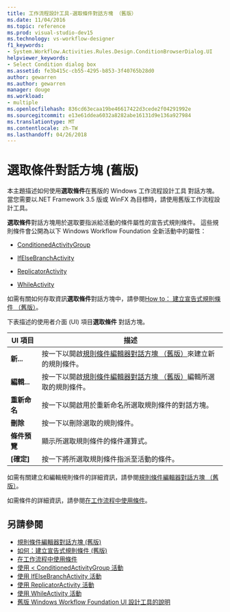 ```yaml
---
title: 工作流程設計工具-選取條件對話方塊 （舊版）
ms.date: 11/04/2016
ms.topic: reference
ms.prod: visual-studio-dev15
ms.technology: vs-workflow-designer
f1_keywords:
- System.Workflow.Activities.Rules.Design.ConditionBrowserDialog.UI
helpviewer_keywords:
- Select Condition dialog box
ms.assetid: fe3b415c-cb55-4295-b853-3f40765b28d0
author: gewarren
ms.author: gewarren
manager: douge
ms.workload:
- multiple
ms.openlocfilehash: 836cd63ecaa19be46617422d3cede2f04291992e
ms.sourcegitcommit: e13e61ddea6032a8282abe16131d9e136a927984
ms.translationtype: MT
ms.contentlocale: zh-TW
ms.lasthandoff: 04/26/2018
---
```

# <a name="select-condition-dialog-box-legacy"></a>選取條件對話方塊 (舊版)

本主題描述如何使用**選取條件**在舊版的 Windows 工作流程設計工具 對話方塊。 當您需要以.NET Framework 3.5 版或 WinFX 為目標時，請使用舊版工作流程設計工具。

**選取條件**對話方塊用於選取要指派給活動的條件屬性的宣告式規則條件。 這些規則條件會公開為以下 Windows Workflow Foundation 全新活動中的屬性：

-   [ConditionedActivityGroup](http://go.microsoft.com/fwlink?LinkID=65017)

-   [IfElseBranchActivity](http://go.microsoft.com/fwlink?LinkID=65034)

-   [ReplicatorActivity](http://go.microsoft.com/fwlink?LinkID=65039)

-   [WhileActivity](http://go.microsoft.com/fwlink?LinkID=65049)

如需有關如何存取資訊**選取條件**對話方塊中，請參閱[How to： 建立宣告式規則條件 （舊版）](../workflow-designer/how-to-create-a-declarative-rule-condition-legacy.md)。

下表描述的使用者介面 (UI) 項目**選取條件** 對話方塊。

|UI 項目|描述|
|----------------|-----------------|
|**新...**|按一下以開啟[規則條件編輯器對話方塊 （舊版）](../workflow-designer/rule-condition-editor-dialog-box-legacy.md)來建立新的規則條件。|
|**編輯...**|按一下以開啟[規則條件編輯器對話方塊 （舊版）](../workflow-designer/rule-condition-editor-dialog-box-legacy.md)編輯所選取的規則條件。|
|**重新命名**|按一下以開啟用於重新命名所選取規則條件的對話方塊。|
|**刪除**|按一下以刪除選取的規則條件。|
|**條件預覽**|顯示所選取規則條件的條件運算式。|
|**[確定]**|按一下將所選取規則條件指派至活動的條件。|

 如需有關建立和編輯規則條件的詳細資訊，請參閱[規則條件編輯器對話方塊 （舊版）](../workflow-designer/rule-condition-editor-dialog-box-legacy.md)。

 如需條件的詳細資訊，請參閱[在工作流程中使用條件](http://go.microsoft.com/fwlink?LinkID=65009)。

## <a name="see-also"></a>另請參閱

- [規則條件編輯器對話方塊 (舊版)](../workflow-designer/rule-condition-editor-dialog-box-legacy.md)
- [如何：建立宣告式規則條件 (舊版)](../workflow-designer/how-to-create-a-declarative-rule-condition-legacy.md)
- [在工作流程中使用條件](http://go.microsoft.com/fwlink?LinkID=65009)
- [使用 < ConditionedActivityGroup 活動](http://go.microsoft.com/fwlink?LinkID=65066)
- [使用 IfElseBranchActivity 活動](http://go.microsoft.com/fwlink?LinkID=65075)
- [使用 ReplicatorActivity 活動](http://go.microsoft.com/fwlink?LinkID=65080)
- [使用 WhileActivity 活動](http://go.microsoft.com/fwlink?LinkID=65091)
- [舊版 Windows Workflow Foundation UI 設計工具的說明](../workflow-designer/legacy-designer-for-windows-workflow-foundation-ui-help.md)